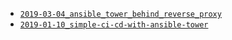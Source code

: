 
- [`2019-03-04_ansible_tower_behind_reverse_proxy`](2019-03-04_tower_behind_reverse_proxy.html)
- [`2019-01-10_simple-ci-cd-with-ansible-tower`](2019-01-10_simple-ci-cd-with-ansible-tower.html)
